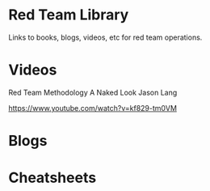 Red Team Library
======
Links to books, blogs, videos, etc for red team operations.

Videos
======
Red Team Methodology A Naked Look Jason Lang  

https://www.youtube.com/watch?v=kf829-tm0VM

Blogs
======

Cheatsheets
======
